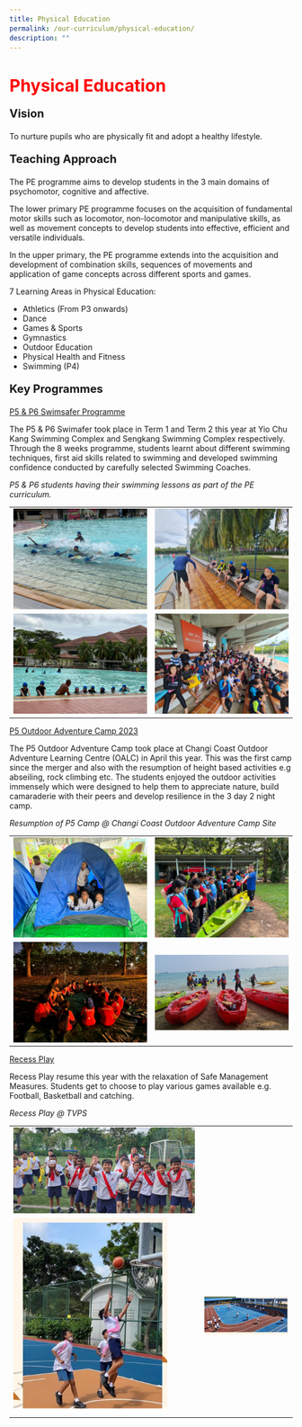 ```yaml
---
title: Physical Education
permalink: /our-curriculum/physical-education/
description: ""
---
```

<h1 style="color:red;font-size:30px">Physical Education</h1>

<p style="font-size:20px"><strong>Vision</strong></p>To nurture pupils who are physically fit and adopt a healthy lifestyle.

<p style="font-size:20px"><strong>Teaching Approach</strong></p>
The PE programme aims to develop students in the 3 main domains of psychomotor, cognitive and affective.

The lower primary PE programme focuses on the acquisition of fundamental motor skills such as locomotor, non-locomotor and manipulative skills, as well as movement concepts to develop students into effective, efficient and versatile individuals.&nbsp;

In the upper primary, the PE programme extends into the acquisition and development of combination skills, sequences of movements and application of game concepts across different sports and games.

7 Learning Areas in Physical Education:
*   Athletics (From P3 onwards)
*   Dance    
*   Games &amp; Sports    
*   Gymnastics    
*   Outdoor Education    
*   Physical Health and Fitness   
*   Swimming (P4)

<p style="font-size:20px"><strong>Key Programmes</strong></p>

<u>P5 &amp; P6 Swimsafer Programme</u>

The P5 &amp; P6 Swimafer took place in Term 1 and Term 2 this year at Yio Chu Kang Swimming Complex and Sengkang Swimming Complex respectively. Through the 8 weeks programme, students learnt about different swimming techniques, first aid skills related to swimming and developed swimming confidence conducted by carefully selected Swimming Coaches.

*P5 &amp; P6 students having their swimming lessons as part of the PE curriculum.*
<table>
<tbody>
	<tr>
		<td><img src="/images/Physical%20Education/physicaled1.jpg"></td>
		<td><img src="/images/Physical%20Education/physicaled2.jpg"></td>
	</tr>
		<tr>
		<td><img src="/images/Physical%20Education/physicaled4.jpg"></td>
		<td><img src="/images/Physical%20Education/physicaled3.jpg"></td>
	</tr>
</tbody>
</table>

<u>P5 Outdoor Adventure Camp 2023</u>

The P5 Outdoor Adventure Camp took place at Changi Coast Outdoor Adventure Learning Centre (OALC) in April this year. This was the first camp since the merger and also with the resumption of height based activities e.g abseiling, rock climbing etc. The students enjoyed the outdoor activities immensely which were designed to help them to appreciate nature, build camaraderie with their peers and develop resilience in the 3 day 2 night camp.

*Resumption of P5 Camp @ Changi Coast Outdoor Adventure Camp Site*

<table>
<tbody>
	<tr>
		<td><img src="/images/Physical%20Education/physicaled5.jpg"></td>
		<td><img src="/images/Physical%20Education/physicaled6.jpg"></td>
	</tr>
		<tr>
		<td><img src="/images/Physical%20Education/physicaled7.jpg"></td>
		<td><img src="/images/Physical%20Education/physicaled8.jpg"></td>
	</tr>
</tbody>
</table>

<u>Recess Play</u>

Recess Play resume this year with the relaxation of Safe Management Measures. Students get to choose to play various games available e.g. Football, Basketball and catching.

*Recess Play @ TVPS*

<table>
<tbody>
	<tr>
		<td><center><img src="/images/Physical%20Education/physicaled9.jpg"></center></td>
	</tr>
	<tr>
		<td><img src="/images/Physical%20Education/physicaled71.png"></td>
		<td><img src="/images/Physical%20Education/physicaled10.png"></td>
	</tr>
</tbody>
</table>